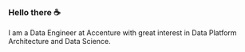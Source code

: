 ### Hello there ☕

I am a Data Engineer at Accenture with great interest in Data Platform Architecture and Data Science.
